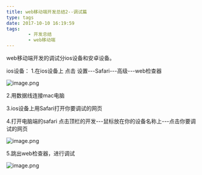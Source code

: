 ```yaml
---
title: web移动端开发总结2--调试篇
type: tags
date: 2017-10-10 16:19:59
tags:
		- 开发总结
		- web移动端
---
```


web移动端开发的调试分ios设备和安卓设备。

ios设备：
1.在ios设备上
点击   设置---Safari---高级---web检查器

![image.png](http://upload-images.jianshu.io/upload_images/5287253-abff938d3a5a096c.png?imageMogr2/auto-orient/strip%7CimageView2/2/w/1240)

2.用数据线连接mac电脑

3.ios设备上用Safari打开你要调试的网页

 <!-- more -->

4.打开电脑端的safari
点击顶栏的开发---鼠标放在你的设备名称上---点击你要调试的网页

![image.png](http://upload-images.jianshu.io/upload_images/5287253-aaace6ac1f18d12c.png?imageMogr2/auto-orient/strip%7CimageView2/2/w/1240)

5.跳出web检查器，进行调试

![image.png](http://upload-images.jianshu.io/upload_images/5287253-42e94a51bbf64c7f.png?imageMogr2/auto-orient/strip%7CimageView2/2/w/1240)
